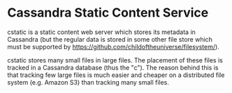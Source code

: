 Cassandra Static Content Service
================================

cstatic is a static content web server which stores its metadata in Cassandra
(but the regular data is stored in some other file store which must be
supported by https://github.com/childoftheuniverse/filesystem/).

cstatic stores many small files in large files. The placement of these files
is tracked in a Cassandra database (thus the "c"). The reason behind this is
that tracking few large files is much easier and cheaper on a distributed
file system (e.g. Amazon S3) than tracking many small files.
